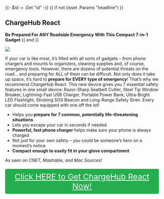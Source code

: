 {{- $id := .Get "id" -}}
{{ if not (isset .Params "headline") }}
## ChargeHub React

**Be Prepared For ANY Roadside Emergency With This Compact 7-in-1 Gadget**
{{ end }}

[![](/list/charge-hub-react-title.jpg)](https://t.gadgetadvisers.com/click/{{$id}})

If your car is like most, it’s filled with all sorts of gadgets – from phone chargers and mounts to organizers, cleaning supplies and, of course, emergency tools. However, there are dozens of potential threats on the road… and preparing for ALL of them can be difficult. Not only does it take up space, it’s hard to **prepare for EVERY type of emergency**! That’s why we recommend ChargeHub React. This new device gives you 7 essential safety features in one small device: Razor-Sharp Seatbelt Cutter, Steel Tip Window Breaker, Lightning-Fast USB Charger, Portable Power Bank, Ultra-Bright LED Flashlight, Strobing SOS Beacon and Long-Range Safety Siren. Every car should come equipped with one off the lot!

- Helps you **prepare for 7 common, potentially life-threatening situations**
- Lets you escape your car in seconds if needed
- **Powerful, fast phone charger** helps make sure your phone is always charged
- Not just for your own safety – you could be someone’s hero on a moment’s notice
- **Compact enough to easily fit in your glove compartment**

As seen on *CNET, Mashable, and Mac Sources!*

<a href="(https://t.gadgetadvisers.com/click/{{$id}})" style="color: white;">
   <div style="text-align:center;background-color:#25ae4e;margin-bottom:20px;margin-top:20px;width: 100%;-webkit-border-radius: 5px;">
      <div style="color: white; padding: 10px;font-size: 26px;">
      Click HERE to Get ChargeHub React Now!
      </div>
   </div>
</a>